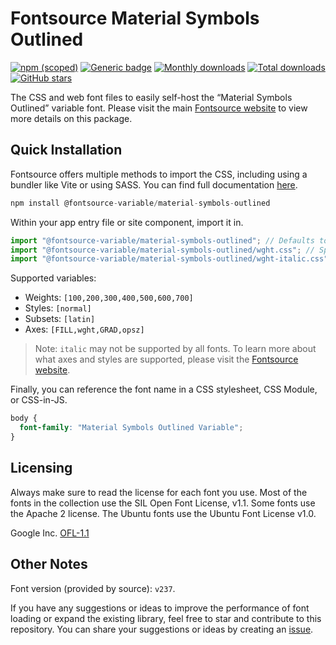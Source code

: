 # Fontsource Material Symbols Outlined

[![npm (scoped)](https://img.shields.io/npm/v/@fontsource-variable/material-symbols-outlined?color=brightgreen)](https://www.npmjs.com/package/@fontsource-variable/material-symbols-outlined) [![Generic badge](https://img.shields.io/badge/fontsource-passing-brightgreen)](https://github.com/fontsource/fontsource) [![Monthly downloads](https://badgen.net/npm/dm/@fontsource-variable/material-symbols-outlined)](https://github.com/fontsource/fontsource) [![Total downloads](https://badgen.net/npm/dt/@fontsource-variable/material-symbols-outlined)](https://github.com/fontsource/fontsource) [![GitHub stars](https://img.shields.io/github/stars/fontsource/fontsource.svg?style=social&label=Star)](https://github.com/fontsource/fontsource/stargazers)

The CSS and web font files to easily self-host the “Material Symbols Outlined” variable font. Please visit the main [Fontsource website](https://fontsource.org/fonts/material-symbols-outlined) to view more details on this package.

## Quick Installation

Fontsource offers multiple methods to import the CSS, including using a bundler like Vite or using SASS. You can find full documentation [here](https://fontsource.org/docs/getting-started/introduction).

```javascript
npm install @fontsource-variable/material-symbols-outlined
```

Within your app entry file or site component, import it in.

```javascript
import "@fontsource-variable/material-symbols-outlined"; // Defaults to wght axis
import "@fontsource-variable/material-symbols-outlined/wght.css"; // Specify axis
import "@fontsource-variable/material-symbols-outlined/wght-italic.css"; // Specify axis and style
```

Supported variables:
- Weights: `[100,200,300,400,500,600,700]`
- Styles: `[normal]`
- Subsets: `[latin]`
- Axes: `[FILL,wght,GRAD,opsz]`

> Note: `italic` may not be supported by all fonts. To learn more about what axes and styles are supported, please visit the [Fontsource website](https://fontsource.org/fonts/material-symbols-outlined).

Finally, you can reference the font name in a CSS stylesheet, CSS Module, or CSS-in-JS.

```css
body {
  font-family: "Material Symbols Outlined Variable";
}
```

## Licensing
Always make sure to read the license for each font you use. Most of the fonts in the collection use the SIL Open Font License, v1.1. Some fonts use the Apache 2 license. The Ubuntu fonts use the Ubuntu Font License v1.0.

Google Inc.
[OFL-1.1](http://scripts.sil.org/OFL)

## Other Notes
Font version (provided by source): `v237`.

If you have any suggestions or ideas to improve the performance of font loading or expand the existing library, feel free to star and contribute to this repository. You can share your suggestions or ideas by creating an [issue](https://github.com/fontsource/fontsource/issues).